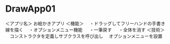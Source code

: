 # DrawApp01
＜アプリ名＞
  お絵かきアプリ
＜機能＞
　・ドラッグしてフリーハンドの手書き線を描く
　・オプションメニュー機能
　  ・一筆戻す
　  ・全体を消す
＜技術＞
　コンストラクタを定義しサブクラスを呼び出し
　オプションメニューを設置
